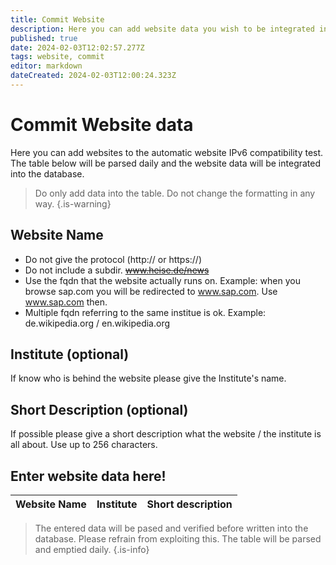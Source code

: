 ```yaml
---
title: Commit Website
description: Here you can add website data you wish to be integrated into the automatic website test
published: true
date: 2024-02-03T12:02:57.277Z
tags: website, commit
editor: markdown
dateCreated: 2024-02-03T12:00:24.323Z
---
```


# Commit Website data

Here you can add websites to the automatic website IPv6 compatibility test. The table below will be parsed daily and the website data will be integrated into the database.

> Do only add data into the table. Do not change the formatting in any way.
{.is-warning}

## Website Name
- Do not give the protocol (http:// or https://) 
- Do not include a subdir.  <strike>www.heise.de/news</strike>
- Use the fqdn that the website actually runs on. Example: when you browse sap.com you will be redirected to www.sap.com. Use www.sap.com then.
- Multiple fqdn referring to the same institue is ok. Example: de.wikipedia.org / en.wikipedia.org
## Institute (optional)
If know who is behind the website please give the Institute's name.
## Short Description (optional)
If possible please give a short description what the website / the institute is all about. Use up to 256 characters.


## Enter website data here!
| Website Name | Institute | Short description |
| - | - | - |


> The entered data will be pased and verified before written into the database. Please refrain from exploiting this. The table will be parsed and emptied daily.
{.is-info}
